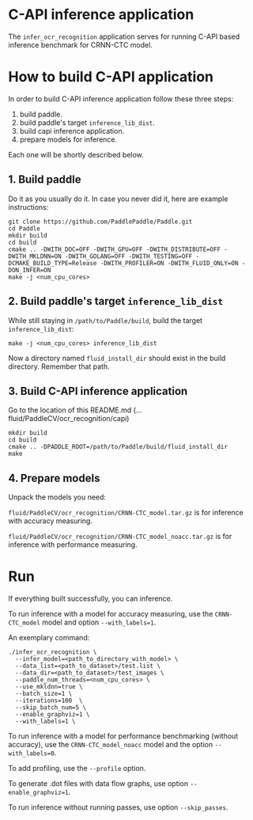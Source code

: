 # C-API inference application
The `infer_ocr_recognition` application serves for running C-API based
inference benchmark for CRNN-CTC model.

# How to build C-API application
In order to build C-API inference application follow these three steps:
1. build paddle.
2. build paddle's target `inference_lib_dist`.
3. build capi inference application.
4. prepare models for inference.

Each one will be shortly described below.
## 1. Build paddle
Do it as you usually do it. In case you never did it, here are example instructions:
```
git clone https://github.com/PaddlePaddle/Paddle.git
cd Paddle
mkdir build
cd build
cmake .. -DWITH_DOC=OFF -DWITH_GPU=OFF -DWITH_DISTRIBUTE=OFF -DWITH_MKLDNN=ON -DWITH_GOLANG=OFF -DWITH_TESTING=OFF -DCMAKE_BUILD_TYPE=Release -DWITH_PROFILER=ON -DWITH_FLUID_ONLY=ON -DON_INFER=ON
make -j <num_cpu_cores>
```
## 2. Build paddle's target `inference_lib_dist`
While still staying in `/path/to/Paddle/build`, build the target `inference_lib_dist`:
```
make -j <num_cpu_cores> inference_lib_dist
```
Now a directory named `fluid_install_dir` should exist in the build directory.
Remember that path.

## 3. Build C-API inference application
Go to the location of this README.md (... fluid/PaddleCV/ocr_recognition/capi)
```
mkdir build
cd build
cmake .. -DPADDLE_ROOT=/path/to/Paddle/build/fluid_install_dir
make
```

## 4. Prepare models
Unpack the models you need:

`fluid/PaddleCV/ocr_recognition/CRNN-CTC_model.tar.gz`
is for inference with accuracy measuring.

`fluid/PaddleCV/ocr_recognition/CRNN-CTC_model_noacc.tar.gz`
is for inference with performance measuring.

# Run
If everything built successfully, you can inference.

To run inference with a model for accuracy measuring, use the
`CRNN-CTC_model` model and option `--with_labels=1`.

An exemplary command:
```
./infer_ocr_recognition \
  --infer_model=<path_to_directory_with_model> \
  --data_list=<path_to_dataset>/test.list \
  --data_dir=<path_to_dataset>/test_images \
  --paddle_num_threads=<num_cpu_cores> \
  --use_mkldnn=true \
  --batch_size=1 \
  --iterations=100  \
  --skip_batch_num=5 \
  --enable_graphviz=1 \
  --with_labels=1 \
```
To run inference with a model for performance benchmarking (without accuracy),
use the `CRNN-CTC_model_noacc` model and the option `--with_labels=0`.

To add profiling, use the `--profile` option.

To generate .dot files with data flow graphs, use option `--enable_graphviz=1`.

To run inference without running passes, use option `--skip_passes`.

